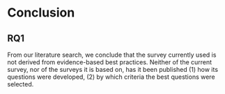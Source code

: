 # Conclusion

## RQ1

From our literature search,
we conclude that the survey currently used
is not derived from evidence-based best practices.
Neither of the current survey, nor of the surveys it is based on,
has it been published (1) how its questions were developed,
(2) by which criteria the best questions were selected.


